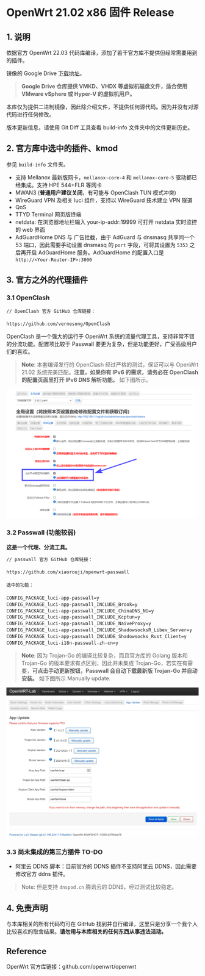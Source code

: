 # **OpenWrt 21.02 x86** 固件 Release

## 1. 说明

依据官方 OpenWrt 22.03 代码库编译，添加了若干官方库不提供但经常需要用到的插件。

镜像的 Google Drive [下载地址](https://drive.google.com/drive/folders/1oNbIwviHju9gB-u7NLPs1-FcKSOJJzjE?usp=sharing)。

> **Google Drive 仓库提供 VMKD、VHDX 等虚拟机磁盘文件，适合使用 VMware vSphere 或 Hyper-V 的虚拟机用户。**

本库仅为提供二进制镜像，因此除介绍文件，不提供任何源代码。因为并没有对源代码进行任何修改。

版本更新信息，请使用 Git Diff 工具查看 build-info 文件夹中的文件更新历史。

## 2. 官方库中选中的插件、kmod

参见 `build-info` 文件夹。

- 支持 Mellanox 最新版网卡，`mellanox-core-4` 和 `mellanox-core-5` 驱动都已经集成。支持 HPE 544+FLR 等网卡
- MWAN3 (**普通用户建议关闭**，有可能与 OpenClash TUN 模式冲突)
- WireGuard VPN 及相关 luci 组件，支持以 WireGuard 技术建立 VPN 隧道
- QoS
- TTYD Terminal 网页版终端
- netdata: 在浏览器地址栏输入 your-ip-addr:19999 可打开 netdata 实时监控的 web 界面
- AdGuardHome DNS 与 广告拦截，由于 AdGuard 与 dnsmasq 共享同一个 53 端口，因此需要手动设置 dnsmasq 的 `port` 字段，可将其设置为 `5353` 之后再开启 AdGuardHome 服务。AdGuardHome 的配置入口是 `http://<Your-Router-IP>:3000`

## 3. 官方之外的代理插件

### 3.1 OpenClash

``` txt
// OpenClash 官方 GitHub 仓库链接：

https://github.com/vernesong/OpenClash
```

OpenClash 是一个强大的运行于 OpenWrt 系统的流量代理工具，支持非常不错的分流功能。配置项比较于 Passwall 要更为复杂，但是功能更好，广受高级用户们的喜欢。

> **Note**: 本套编译发行的 OpenClash 经过严格的测试，保证可以与 OpenWrt 21.02 系统完美匹配。**注意，如果你有 IPv6 的需求，请务必在 OpenClash 的配置页面里打开 IPv6 DNS 解析功能。** 如下图所示。

![Enable the IPv6 DNS of OpenClash settings](img/enable_IPv6_DNS_OpenClash.png)

### 3.2 Passwall (功能较弱)

**这是一个代理、分流工具。**

``` txt
// passwall 官方 GitHub 仓库链接：

https://github.com/xiaorouji/openwrt-passwall

选中的功能：

CONFIG_PACKAGE_luci-app-passwall=y
CONFIG_PACKAGE_luci-app-passwall_INCLUDE_Brook=y
CONFIG_PACKAGE_luci-app-passwall_INCLUDE_ChinaDNS_NG=y
CONFIG_PACKAGE_luci-app-passwall_INCLUDE_Kcptun=y
CONFIG_PACKAGE_luci-app-passwall_INCLUDE_NaiveProxy=y
CONFIG_PACKAGE_luci-app-passwall_INCLUDE_ShadowsocksR_Libev_Server=y
CONFIG_PACKAGE_luci-app-passwall_INCLUDE_Shadowsocks_Rust_Client=y
CONFIG_PACKAGE_luci-i18n-passwall-zh-cn=y
```

> **Note**: 因为 Trojan-Go 的编译比较复杂，而且官方库的 Golang 版本和 Trojan-Go 的版本要求有点区别，因此并未集成 Trojan-Go，若实在有需要，**可点击手动更新按钮，Passwall 会自动下载最新版 Trojan-Go 并自动安装。** 如下图所示 Manually update.

![How-to-install-trojan-go-manually](img/trojan-Go.jpg)

### 3.3 尚未集成的第三方插件 TO-DO

- 阿里云 DDNS 脚本：目前官方的 DDNS 插件不支持阿里云 DDNS，因此需要修改官方 ddns 插件。

> Note: 但是支持 `dnspod.cn` 腾讯云的 DDNS，经过测试比较稳定。

## 4. 免责声明

与本库相关的所有代码均可在 GitHub 找到并自行编译，这里只是分享一个我个人比较喜欢的取舍结果。**请勿用与本库相关的任何东西从事违法活动。**

## Reference

OpenWrt 官方库链接：github.com/openwrt/openwrt
